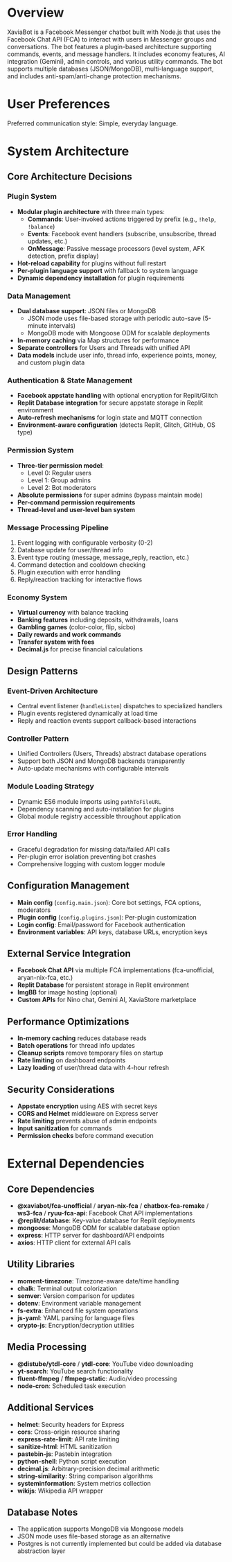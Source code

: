 # Overview

XaviaBot is a Facebook Messenger chatbot built with Node.js that uses the Facebook Chat API (FCA) to interact with users in Messenger groups and conversations. The bot features a plugin-based architecture supporting commands, events, and message handlers. It includes economy features, AI integration (Gemini), admin controls, and various utility commands. The bot supports multiple databases (JSON/MongoDB), multi-language support, and includes anti-spam/anti-change protection mechanisms.

# User Preferences

Preferred communication style: Simple, everyday language.

# System Architecture

## Core Architecture Decisions

### Plugin System
- **Modular plugin architecture** with three main types:
  - **Commands**: User-invoked actions triggered by prefix (e.g., `!help`, `!balance`)
  - **Events**: Facebook event handlers (subscribe, unsubscribe, thread updates, etc.)
  - **OnMessage**: Passive message processors (level system, AFK detection, prefix display)
- **Hot-reload capability** for plugins without full restart
- **Per-plugin language support** with fallback to system language
- **Dynamic dependency installation** for plugin requirements

### Data Management
- **Dual database support**: JSON files or MongoDB
  - JSON mode uses file-based storage with periodic auto-save (5-minute intervals)
  - MongoDB mode with Mongoose ODM for scalable deployments
- **In-memory caching** via Map structures for performance
- **Separate controllers** for Users and Threads with unified API
- **Data models** include user info, thread info, experience points, money, and custom plugin data

### Authentication & State Management
- **Facebook appstate handling** with optional encryption for Replit/Glitch
- **Replit Database integration** for secure appstate storage in Replit environment
- **Auto-refresh mechanisms** for login state and MQTT connection
- **Environment-aware configuration** (detects Replit, Glitch, GitHub, OS type)

### Permission System
- **Three-tier permission model**:
  - Level 0: Regular users
  - Level 1: Group admins
  - Level 2: Bot moderators
- **Absolute permissions** for super admins (bypass maintain mode)
- **Per-command permission requirements**
- **Thread-level and user-level ban system**

### Message Processing Pipeline
1. Event logging with configurable verbosity (0-2)
2. Database update for user/thread info
3. Event type routing (message, message_reply, reaction, etc.)
4. Command detection and cooldown checking
5. Plugin execution with error handling
6. Reply/reaction tracking for interactive flows

### Economy System
- **Virtual currency** with balance tracking
- **Banking features** including deposits, withdrawals, loans
- **Gambling games** (color-color, flip, sicbo)
- **Daily rewards and work commands**
- **Transfer system with fees**
- **Decimal.js** for precise financial calculations

## Design Patterns

### Event-Driven Architecture
- Central event listener (`handleListen`) dispatches to specialized handlers
- Plugin events registered dynamically at load time
- Reply and reaction events support callback-based interactions

### Controller Pattern
- Unified Controllers (Users, Threads) abstract database operations
- Support both JSON and MongoDB backends transparently
- Auto-update mechanisms with configurable intervals

### Module Loading Strategy
- Dynamic ES6 module imports using `pathToFileURL`
- Dependency scanning and auto-installation for plugins
- Global module registry accessible throughout application

### Error Handling
- Graceful degradation for missing data/failed API calls
- Per-plugin error isolation preventing bot crashes
- Comprehensive logging with custom logger module

## Configuration Management
- **Main config** (`config.main.json`): Core bot settings, FCA options, moderators
- **Plugin config** (`config.plugins.json`): Per-plugin customization
- **Login config**: Email/password for Facebook authentication
- **Environment variables**: API keys, database URLs, encryption keys

## External Service Integration
- **Facebook Chat API** via multiple FCA implementations (fca-unofficial, aryan-nix-fca, etc.)
- **Replit Database** for persistent storage in Replit environment
- **ImgBB** for image hosting (optional)
- **Custom APIs** for Nino chat, Gemini AI, XaviaStore marketplace

## Performance Optimizations
- **In-memory caching** reduces database reads
- **Batch operations** for thread info updates
- **Cleanup scripts** remove temporary files on startup
- **Rate limiting** on dashboard endpoints
- **Lazy loading** of user/thread data with 4-hour refresh

## Security Considerations
- **Appstate encryption** using AES with secret keys
- **CORS and Helmet** middleware on Express server
- **Rate limiting** prevents abuse of admin endpoints
- **Input sanitization** for commands
- **Permission checks** before command execution

# External Dependencies

## Core Dependencies
- **@xaviabot/fca-unofficial** / **aryan-nix-fca** / **chatbox-fca-remake** / **ws3-fca** / **ryuu-fca-api**: Facebook Chat API implementations
- **@replit/database**: Key-value database for Replit deployments
- **mongoose**: MongoDB ODM for scalable database option
- **express**: HTTP server for dashboard/API endpoints
- **axios**: HTTP client for external API calls

## Utility Libraries
- **moment-timezone**: Timezone-aware date/time handling
- **chalk**: Terminal output colorization
- **semver**: Version comparison for updates
- **dotenv**: Environment variable management
- **fs-extra**: Enhanced file system operations
- **js-yaml**: YAML parsing for language files
- **crypto-js**: Encryption/decryption utilities

## Media Processing
- **@distube/ytdl-core** / **ytdl-core**: YouTube video downloading
- **yt-search**: YouTube search functionality
- **fluent-ffmpeg** / **ffmpeg-static**: Audio/video processing
- **node-cron**: Scheduled task execution

## Additional Services
- **helmet**: Security headers for Express
- **cors**: Cross-origin resource sharing
- **express-rate-limit**: API rate limiting
- **sanitize-html**: HTML sanitization
- **pastebin-js**: Pastebin integration
- **python-shell**: Python script execution
- **decimal.js**: Arbitrary-precision decimal arithmetic
- **string-similarity**: String comparison algorithms
- **systeminformation**: System metrics collection
- **wikijs**: Wikipedia API wrapper

## Database Notes
- The application supports MongoDB via Mongoose models
- JSON mode uses file-based storage as an alternative
- Postgres is not currently implemented but could be added via database abstraction layer